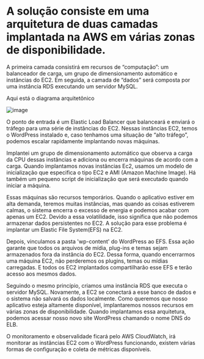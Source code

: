 
<h1>A solução consiste em uma arquitetura de duas camadas implantada na AWS em várias zonas de disponibilidade.</h1>

A primeira camada consistirá em recursos de “computação”: um balanceador de carga, um grupo de dimensionamento automático e instâncias do EC2. Em seguida, a camada de “dados” será composta por uma instância RDS executando um servidor MySQL.

Aqui está o diagrama arquitetônico

![image](https://github.com/andreelidio/terraform-aws-alb-asg-efs-wordpress/assets/97263573/52c6c6bf-4882-4289-8fce-d5a187265c0d)


O ponto de entrada é um Elastic Load Balancer que balanceará e enviará o tráfego para uma série de instâncias do EC2. Nessas instâncias EC2, temos o WordPress instalado e, caso tenhamos uma situação de “alto tráfego”, podemos escalar rapidamente implantando novas máquinas. 

Implantei um grupo de dimensionamento automático que observa a carga da CPU dessas instâncias e adiciona ou encerra máquinas de acordo com a carga. Quando implantamos novas instâncias Ec2, usamos um modelo de inicialização que especifica o tipo EC2 e AMI (Amazon Machine Image). Há também um pequeno script de inicialização que será executado quando iniciar a máquina. 

Essas máquinas são recursos temporários. Quando o aplicativo estiver em alta demanda, teremos muitas instâncias, mas quando as coisas estiverem calmas, o sistema encerra o excesso de energia e podemos acabar com apenas um EC2. Devido a essa volatilidade, isso significa que não podemos armazenar dados persistentes no EC2. A solução para esse problema é implantar um Elastic File System(EFS) na EC2. 

Depois, vinculamos a pasta 'wp-content' do WordPress ao EFS. Essa ação garante que todos os arquivos de mídia, plug-ins e temas sejam armazenados fora da instância do EC2. Dessa forma, quando encerrarmos uma máquina EC2, não perderemos os plugins, temas ou mídias carregadas. E todos os EC2 implantados compartilharão esse EFS e terão acesso aos mesmos dados.

Seguindo o mesmo princípio, criamos uma instância RDS que executa o servidor MySQL. Novamente, a EC2 se conectará a esse banco de dados e o sistema não salvará os dados localmente. 
Como queremos que nosso aplicativo esteja altamente disponível, implantaremos nossos recursos em várias zonas de disponibilidade. Quando implantamos essa arquitetura, podemos acessar nosso novo site WordPress chamando o nome DNS do ELB. 

O monitoramento e observalidade ficará pelo AWS CloudWatch, irá monitorar as instâncias EC2 com o WordPress funcionando, existem várias formas de configuração e coleta de métricas disponíveis.
